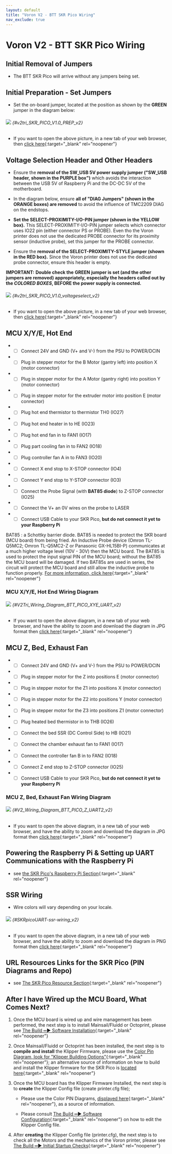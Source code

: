 ```yaml
---
layout: default
title: "Voron V2 - BTT SKR Pico Wiring"
nav_exclude: true
---
```


# Voron V2 - BTT SKR Pico Wiring

## Initial Removal of Jumpers

* The BTT SKR Pico will arrive without any jumpers being set.

## Initial Preparation - Set Jumpers

* Set the on-board jumper, located at the position as shown by the **<span class="color-blind-green">GREEN</span>** jumper in the diagram below:

###### ![](./images/v2tri_SKR_PICO_V1.0_PREP.png) {#v2tri_SKR_PICO_V1.0_PREP_v2}

* If you want to open the above picture, in a new tab of your web browser, then [click here](./images/v2tri_SKR_PICO_V1.0_PREP.png){:target="_blank" rel="noopener"}

## Voltage Selection Header and Other Headers

* Ensure the **removal of the SW_USB 5V power supply jumper ("SW_USB header, shown in the <span class="color-blind-purple">PURPLE box</span>")** which avoids the interaction between the USB 5V of Raspberry Pi and the DC-DC 5V of the motherboard.

* In the diagram below, ensure **all of "DIAG Jumpers" (shown in the <span class="color-blind-orange">ORANGE boxes</span>) are removed** to avoid the influence of TMC2209 DIAG on the endstops.

* **Set the SELECT-PROXIMITY-I/O-PIN jumper (shown in the <span class="color-blind-yellow">YELLOW box</span>).**  This SELECT-PROXIMITY-I/O-PIN jumper selects which connector uses IO22 pin (either connector PS or PROBE). Even tho the Voron printer does not use the dedicated PROBE connector for its proximity sensor (inductive probe), set this jumper for the PROBE connector.

* Ensure the **removal of the SELECT-PROXIMITY-STYLE jumper (shown in the <span class="color-blind-red">RED box</span>).** Since the Voron printer does not use the dedicated probe connector, ensure this header is empty.

__<span class="underline-double-trouble color-blind-red">IMPORTANT:</span>__ **Double check the** __<span class="color-blind-green">GREEN</span>__ **jumper is set (and the other jumpers are removed) appropriately, especially the headers called out by the _COLORED BOXES_, BEFORE the power supply is connected.**

###### ![](./images/v2tri_SKR_PICO_V1.0_voltageselect.png) {#v2tri_SKR_PICO_V1.0_voltageselect_v2}

* If you want to open the above picture, in a new tab of your web browser, then [click here](./images/v2tri_SKR_PICO_V1.0_voltageselect.png){:target="_blank" rel="noopener"}

## MCU X/Y/E, Hot End

* - [ ] Connect 24V and GND (V+ and V-) from the PSU to POWER/DCIN
* - [ ] Plug in stepper motor for the B Motor (gantry left) into position X (motor connector)
* - [ ] Plug in stepper motor for the A Motor (gantry right) into position Y (motor connector)
* - [ ] Plug in stepper motor for the extruder motor into position E (motor connector)
* - [ ] Plug hot end thermistor to thermistor TH0 (IO27)
* - [ ] Plug hot end heater in to HE (IO23)
* - [ ] Plug hot end fan in to FAN1 (IO17)
* - [ ] Plug part cooling fan in to FAN2 (IO18)
* - [ ] Plug controller fan A in to FAN3 (IO20)
* - [ ] Connect X end stop to X-STOP connector (IO4)
* - [ ] Connect Y end stop to Y-STOP connector (IO3)
* - [ ] Connect the Probe Signal (with&nbsp;**BAT85 diode**) to Z-STOP connector (IO25)
* - [ ] Connect the V+ an 0V wires on the probe to LASER
* - [ ] Connect USB Cable to your SKR Pico,&nbsp;**but do not connect it yet to your Raspberry Pi**

BAT85
: a Schottky barrier diode. BAT85 is needed to protect the SKR board (MCU board) from being fried.  An Inductive Probe device (Omron TL-Q5MC2; Omron TL-Q5MC2-Z or Panasonic GX-HL15BI-P) communicates at a much higher voltage level (10V - 30V) then the MCU board.  The BAT85 is used to protect the input signal PIN of the MCU board; without the BAT85 the MCU board will be damaged.  If two BAT85s are used in series, the circuit will protect the MCU board and still allow the inductive probe to function properly. [For more information, click here](./index#bat85-diode){:target="_blank" rel="noopener"}

### MCU X/Y/E, Hot End Wiring Diagram

###### ![](./images/V2Tri_Wiring_Diagram_BTT_PICO_XYE_UART.jpg) {#V2Tri_Wiring_Diagram_BTT_PICO_XYE_UART_v2}

* <span class="fs_percent_110">If you want to open the above diagram, in a new tab of your web browser, and have the ability to zoom and download the diagram in JPG format then [click here](./images/V2Tri_Wiring_Diagram_BTT_PICO_XYE_UART.jpg){:target="_blank" rel="noopener"}</span>

## MCU Z, Bed, Exhaust Fan

* - [ ] Connect 24V and GND (V+ and V-) from the PSU to POWER/DCIN
* - [ ] Plug in stepper motor for the Z into positions E (motor connector)
* - [ ] Plug in stepper motor for the Z1 into positions X (motor connector)
* - [ ] Plug in stepper motor for the Z2 into positions Y (motor connector)
* - [ ] Plug in stepper motor for the Z3 into positions Z1 (motor connector)
* - [ ] Plug heated bed thermistor in to THB (IO26)
* - [ ] Connect the bed SSR (DC Control Side) to HB (IO21)
* - [ ] Connect the chamber exhaust fan to FAN1 (IO17)
* - [ ] Connect the controller fan B in to FAN2 (IO18)
* - [ ] Connect Z end stop to Z-STOP connector (IO25)
* - [ ] Connect USB Cable to your SKR Pico,&nbsp;**but do not connect it yet to your Raspberry Pi**

### MCU Z, Bed, Exhaust Fan Wiring Diagram

###### ![](./images/V2_Wiring_Diagram_BTT_PICO_Z_UART2.jpg) {#V2_Wiring_Diagram_BTT_PICO_Z_UART2_v2}

* <span class="fs_percent_110">If you want to open the above diagram, in a new tab of your web browser, and have the ability to zoom and download the diagram in JPG format then [click here](./images/V2_Wiring_Diagram_BTT_PICO_Z_UART2.jpg){:target="_blank" rel="noopener"}</span>

## Powering the Raspberry Pi & Setting up UART Communications with the Raspberry Pi

* see [the SKR Pico's Raspberry Pi Section](./skr_pico_RaspberryPi#raspberry-pi){:target="_blank" rel="noopener"}

## SSR Wiring

* Wire colors will vary depending on your locale.

###### ![](./images/SKRpicoUART-ssr-wiring.png) {#SKRpicoUART-ssr-wiring_v2}

* If you want to open the above diagram, in a new tab of your web browser, and have the ability to zoom and download the diagram in PNG format then [click here](./images//SKRpicoUART-ssr-wiring.png){:target="_blank" rel="noopener"}

<div>

<!--### The Klipper Configuration file for SKR Pico board

The Klipper Configuration file from VoronDesign/Voron-2 GitHub Repo for SKR Pico board is [located here](https://raw.githubusercontent.com/VoronDesign/Voron-2/Voron2.4/firmware/klipper_configurations/SKR_1.3/Voron2_SKR_13_Config.cfg){:target="_blank" rel="noopener"};
-->

</div>

## URL Resources Links for the SKR Pico (PIN Diagrams and Repo)

* see [The SKR Pico Resource Section](./skr_pico_Resources#color-pin-diagram-for-skr-pico){:target="_blank" rel="noopener"}

## After I have Wired up the MCU Board, What Comes Next?

1. Once the MCU board is wired up and wire management has been performed, the next step is to install Mainsail/Fluidd or Octoprint, please see [The Build ═► Software Installation](../../build/software/index#software-installation){:target="_blank" rel="noopener"}

2. Once Mainsail/Fluidd or Octoprint has been installed, the next step is to **compile and install** the Klipper Firmware, please use the [ Color Pin Diagram, look for "Klipper Building Options"](./images/SKR_PICO_V1.0_Color_PIN_diagram.pdf){:target="_blank" rel="noopener"}; an alternative source of information on how to build and install the Klipper firmware for the SKR Pico is [located here](https://github.com/bigtreetech/SKR-Pico/tree/master/Klipper#how-to-use-klipper-on-skr-pico-v10){:target="_blank" rel="noopener"}

3. Once the MCU board has the Klipper Firmware Installed, the next step is to **create** the Klipper Config file (create printer.cfg file);

    * Please use the Color PIN Diagrams, [displayed here](./skr_pico_Resources#color-pin-diagram-for-skr-pico){:target="_blank" rel="noopener"}, as a source of information.

    * Please consult [The Build ═► Software Configuration](../../build/software/configuration#software-configuration){:target="_blank" rel="noopener"} on how to edit the Klipper Config file.

4. After **creating** the Klipper Config file (printer.cfg), the next step is to check all the Motors and the mechanics of the Voron printer, please see [The Build ═► Initial Startup Checks](../../build/startup/index#initial-startup-checks){:target="_blank" rel="noopener"}

<script>
    window.onload = function v2_skr_pico_enable_checkboxes(){
    const v2_skr_pico_checkboxes = document.getElementsByClassName('task-list-item-checkbox');
    Array.prototype.forEach.call(v2_skr_pico_checkboxes, function (e) {
        e.removeAttribute('disabled');
    });
    }
</script>